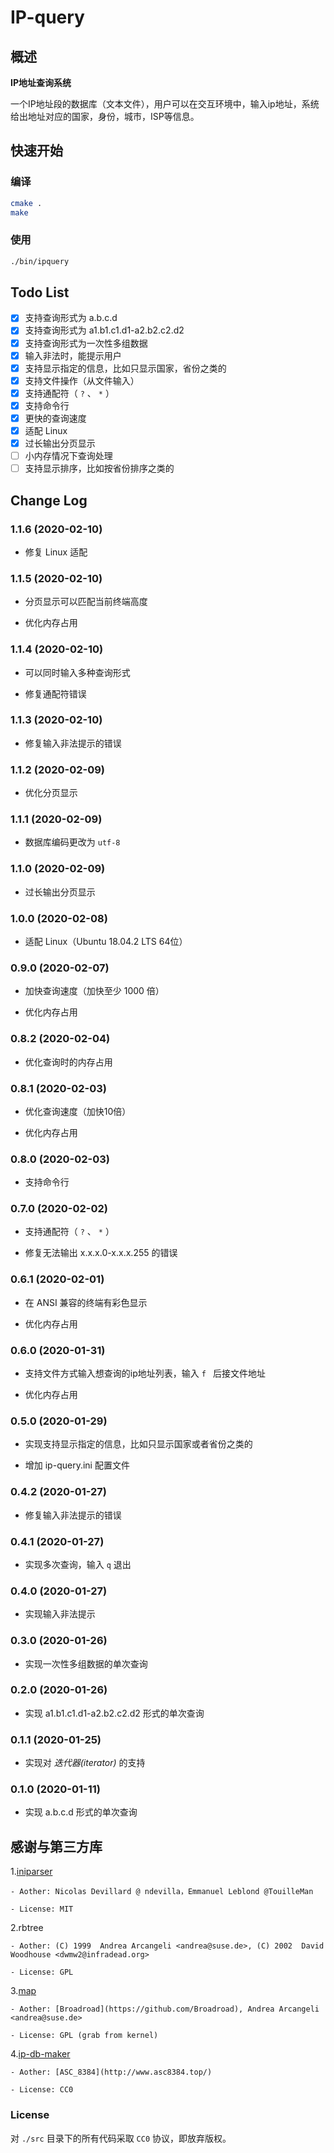 # IP-query

## 概述

**IP地址查询系统**

一个IP地址段的数据库（文本文件），用户可以在交互环境中，输入ip地址，系统给出地址对应的国家，身份，城市，ISP等信息。

## 快速开始

### 编译

``` BASH
cmake .
make
```

### 使用

``` BASH
./bin/ipquery
```

## Todo List

* [x] 支持查询形式为 a.b.c.d
* [x] 支持查询形式为 a1.b1.c1.d1-a2.b2.c2.d2
* [x] 支持查询形式为一次性多组数据
* [x] 输入非法时，能提示用户
* [x] 支持显示指定的信息，比如只显示国家，省份之类的
* [x] 支持文件操作（从文件输入）
* [x] 支持通配符（ `?` 、 `*` ）
* [x] 支持命令行
* [x] 更快的查询速度
* [x] 适配 Linux
* [x] 过长输出分页显示
* [ ] 小内存情况下查询处理
* [ ] 支持显示排序，比如按省份排序之类的

## Change Log

### 1.1.6 (2020-02-10)

* 修复 Linux 适配

### 1.1.5 (2020-02-10)

* 分页显示可以匹配当前终端高度

* 优化内存占用

### 1.1.4 (2020-02-10)

* 可以同时输入多种查询形式

* 修复通配符错误

### 1.1.3 (2020-02-10)

* 修复输入非法提示的错误

### 1.1.2 (2020-02-09)

* 优化分页显示

### 1.1.1 (2020-02-09)

* 数据库编码更改为 `utf-8` 

### 1.1.0 (2020-02-09)

* 过长输出分页显示

### 1.0.0 (2020-02-08)

* 适配 Linux（Ubuntu 18.04.2 LTS 64位）

### 0.9.0 (2020-02-07)

* 加快查询速度（加快至少 1000 倍）

* 优化内存占用

### 0.8.2 (2020-02-04)

* 优化查询时的内存占用

### 0.8.1 (2020-02-03)

* 优化查询速度（加快10倍）

* 优化内存占用

### 0.8.0 (2020-02-03)

* 支持命令行

### 0.7.0 (2020-02-02)

* 支持通配符（ `?` 、 `*` ）

* 修复无法输出 x.x.x.0-x.x.x.255 的错误

### 0.6.1 (2020-02-01)

* 在 ANSI 兼容的终端有彩色显示

* 优化内存占用

### 0.6.0 (2020-01-31)

* 支持文件方式输入想查询的ip地址列表，输入 `f ` 后接文件地址

* 优化内存占用

### 0.5.0 (2020-01-29)

* 实现支持显示指定的信息，比如只显示国家或者省份之类的

* 增加 ip-query.ini 配置文件

### 0.4.2 (2020-01-27)

* 修复输入非法提示的错误

### 0.4.1 (2020-01-27)

* 实现多次查询，输入 `q` 退出

### 0.4.0 (2020-01-27)

* 实现输入非法提示

### 0.3.0 (2020-01-26)

* 实现一次性多组数据的单次查询

### 0.2.0 (2020-01-26)

* 实现 a1.b1.c1.d1-a2.b2.c2.d2 形式的单次查询

### 0.1.1 (2020-01-25)

* 实现对 *迭代器(iterator)* 的支持

### 0.1.0 (2020-01-11)

* 实现 a.b.c.d 形式的单次查询

## 感谢与第三方库

1.[iniparser](https://github.com/ndevilla/iniparser)

    - Aother: Nicolas Devillard @ ndevilla，Emmanuel Leblond @TouilleMan

    - License: MIT

2.rbtree

    - Aother: (C) 1999  Andrea Arcangeli <andrea@suse.de>, (C) 2002  David Woodhouse <dwmw2@infradead.org>

    - License: GPL

3.[map](https://github.com/Broadroad/map)

    - Aother: [Broadroad](https://github.com/Broadroad), Andrea Arcangeli <andrea@suse.de>

    - License: GPL (grab from kernel)

4.[ip-db-maker](https://github.com/ASC8384/ip-db-maker)

    - Aother: [ASC_8384](http://www.asc8384.top/)

    - License: CC0

### License

对 `./src` 目录下的所有代码采取 `CC0` 协议，即放弃版权。

